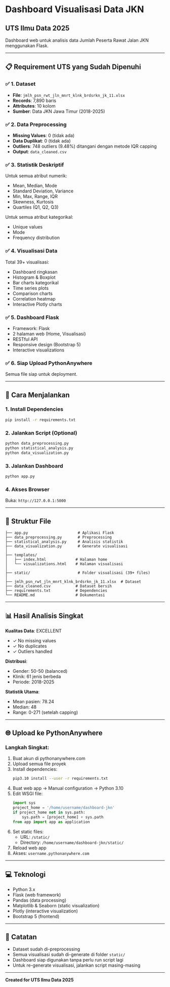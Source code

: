 # Dashboard Visualisasi Data JKN
## UTS Ilmu Data 2025

Dashboard web untuk analisis data Jumlah Peserta Rawat Jalan JKN menggunakan Flask.

---

## 📋 Requirement UTS yang Sudah Dipenuhi

### ✅ 1. Dataset
- **File**: `jmlh_psn_rwt_jln_mnrt_klnk_brdsrkn_jk_11.xlsx`
- **Records**: 7,890 baris
- **Attributes**: 10 kolom
- **Sumber**: Data JKN Jawa Timur (2018-2025)

### ✅ 2. Data Preprocessing
- **Missing Values**: 0 (tidak ada)
- **Data Duplikat**: 0 (tidak ada)
- **Outliers**: 748 outliers (9.48%) ditangani dengan metode IQR capping
- **Output**: `data_cleaned.csv`

### ✅ 3. Statistik Deskriptif
Untuk semua atribut numerik:
- Mean, Median, Mode
- Standard Deviation, Variance
- Min, Max, Range, IQR
- Skewness, Kurtosis
- Quartiles (Q1, Q2, Q3)

Untuk semua atribut kategorikal:
- Unique values
- Mode
- Frequency distribution

### ✅ 4. Visualisasi Data
Total 39+ visualisasi:
- Dashboard ringkasan
- Histogram & Boxplot
- Bar charts kategorikal
- Time series plots
- Comparison charts
- Correlation heatmap
- Interactive Plotly charts

### ✅ 5. Dashboard Flask
- Framework: Flask
- 2 halaman web (Home, Visualisasi)
- RESTful API
- Responsive design (Bootstrap 5)
- Interactive visualizations

### ✅ 6. Siap Upload PythonAnywhere
Semua file siap untuk deployment.

---

## 🚀 Cara Menjalankan

### 1. Install Dependencies
```bash
pip install -r requirements.txt
```

### 2. Jalankan Script (Optional)
```bash
python data_preprocessing.py
python statistical_analysis.py
python data_visualization.py
```

### 3. Jalankan Dashboard
```bash
python app.py
```

### 4. Akses Browser
Buka: `http://127.0.0.1:5000`

---

## 📁 Struktur File

```
├── app.py                      # Aplikasi Flask
├── data_preprocessing.py       # Preprocessing
├── statistical_analysis.py     # Analisis statistik
├── data_visualization.py       # Generate visualisasi
│
├── templates/
│   ├── index.html             # Halaman home
│   └── visualizations.html    # Halaman visualisasi
│
├── static/                     # Folder visualisasi (39+ files)
│
├── jmlh_psn_rwt_jln_mnrt_klnk_brdsrkn_jk_11.xlsx  # Dataset
├── data_cleaned.csv           # Dataset bersih
├── requirements.txt           # Dependencies
└── README.md                  # Dokumentasi
```

---

## 📊 Hasil Analisis Singkat

**Kualitas Data**: EXCELLENT
- ✓ No missing values
- ✓ No duplicates
- ✓ Outliers handled

**Distribusi**:
- Gender: 50-50 (balanced)
- Klinik: 61 jenis berbeda
- Periode: 2018-2025

**Statistik Utama**:
- Mean pasien: 78.24
- Median: 48
- Range: 0-271 (setelah capping)

---

## 🌐 Upload ke PythonAnywhere

### Langkah Singkat:
1. Buat akun di pythonanywhere.com
2. Upload semua file proyek
3. Install dependencies:
   ```bash
   pip3.10 install --user -r requirements.txt
   ```
4. Buat web app → Manual configuration → Python 3.10
5. Edit WSGI file:
   ```python
   import sys
   project_home = '/home/username/dashboard-jkn'
   if project_home not in sys.path:
       sys.path = [project_home] + sys.path
   from app import app as application
   ```
6. Set static files:
   - URL: `/static/`
   - Directory: `/home/username/dashboard-jkn/static/`
7. Reload web app
8. Akses: `username.pythonanywhere.com`

---

## 💻 Teknologi

- Python 3.x
- Flask (web framework)
- Pandas (data processing)
- Matplotlib & Seaborn (static visualization)
- Plotly (interactive visualization)
- Bootstrap 5 (frontend)

---

## 📝 Catatan

- Dataset sudah di-preprocessing
- Semua visualisasi sudah di-generate di folder `static/`
- Dashboard siap digunakan tanpa perlu run script lagi
- Untuk re-generate visualisasi, jalankan script masing-masing

---

**Created for UTS Ilmu Data 2025**
